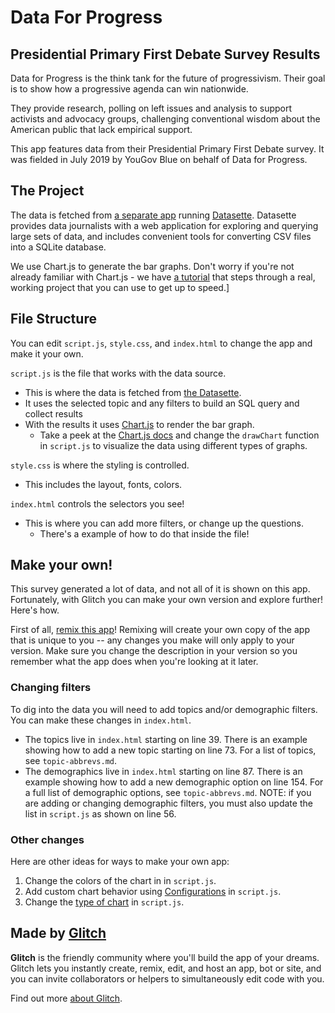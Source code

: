 # Data For Progress
## Presidential Primary First Debate Survey Results

Data for Progress is the think tank for the future of progressivism. Their goal is to show how a progressive agenda can win nationwide.

They provide research, polling on left issues and analysis to support activists and advocacy groups, challenging conventional wisdom about the American public that lack empirical support.

This app features data from their Presidential Primary First Debate survey. It was fielded in July 2019 by YouGov Blue on behalf of Data for Progress.

## The Project

The data is fetched from [a separate app](https://2019-dfp-datasette.glitch.me/csv-data) running [Datasette](https://simonwillison.net/2019/Apr/23/datasette-glitch/).  Datasette provides data journalists with a web application for exploring and querying large sets of data, and includes convenient tools for converting CSV files into a SQLite database.

We use Chart.js to generate the bar graphs. Don't worry if you're not already familiar with Chart.js - we have [a tutorial](https://glitch.com/culture/get-started-with-dataviz-using-chart-js/) that steps through a real, working project that you can use to get up to speed.]

## File Structure

You can edit `script.js`, `style.css`, and `index.html` to change the app and make it your own.

`script.js` is the file that works with the data source.
- This is where the data is fetched from [the Datasette](https://2019-dfp-datasette.glitch.me/csv-data).
 - It uses the selected topic and any filters to build an SQL query and collect results
- With the results it uses [Chart.js](https://www.chartjs.org/) to render the bar graph.
  - Take a peek at the [Chart.js docs](https://www.chartjs.org/docs/latest/) and change the `drawChart` function in `script.js` to visualize the data using different types of graphs.

`style.css` is where the styling is controlled. 
- This includes the layout, fonts, colors.

`index.html` controls the selectors you see!
- This is where you can add more filters, or change up the questions. 
  - There's a example of how to do that inside the file!

## Make your own!

This survey generated a lot of data, and not all of it is shown on this app. Fortunately, with Glitch you can make your own version and explore further! Here's how.

First of all, [remix this app](https://glitch.com/edit/#!/remix/2019-dfp-debate-results)! Remixing will create your own copy of the app that is unique to you -- any changes you make will only apply to your version. Make sure you change the description in your version so you remember what the app does when you're looking at it later.

### Changing filters

To dig into the data you will need to add topics and/or demographic filters. You can make these changes in `index.html`.

- The topics live in `index.html` starting on line 39. There is an example showing how to add a new topic starting on line 73. For a list of topics, see `topic-abbrevs.md`.
- The demographics live in `index.html` starting on line 87. There is an example showing how to add a new demographic option on line 154. For a full list of demographic options, see `topic-abbrevs.md`. NOTE: if you are adding or changing demographic filters, you must also update the list in `script.js` as shown on line 56.

### Other changes

Here are other  ideas for ways to make your own app:

1. Change the colors of the chart in in `script.js`.
2. Add custom chart behavior using [Configurations](https://www.chartjs.org/docs/latest/configuration/) in `script.js`.
3. Change the [type of chart](https://www.chartjs.org/docs/latest/charts/) in `script.js`.


## Made by [Glitch](https://glitch.com/)

**Glitch** is the friendly community where you'll build the app of your dreams. Glitch lets you instantly create, remix, edit, and host an app, bot or site, and you can invite collaborators or helpers to simultaneously edit code with you.

Find out more [about Glitch](https://glitch.com/about).
